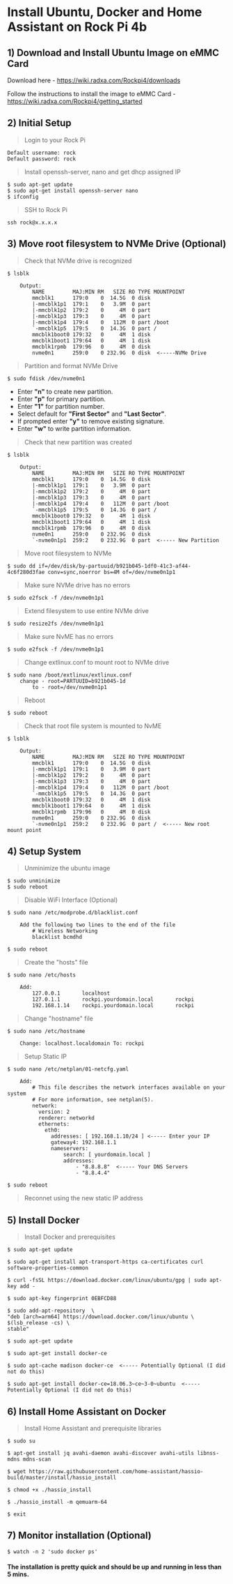 <h1> Install Ubuntu, Docker and Home Assistant on Rock Pi 4b </h1>

<h2>1) Download and Install Ubuntu Image on eMMC Card </h2>

Download here - https://wiki.radxa.com/Rockpi4/downloads

Follow the instructions to install the image to eMMC Card - https://wiki.radxa.com/Rockpi4/getting_started

<h2>2) Initial Setup</h2>

>Login to your Rock Pi
	
	Default username: rock
	Default password: rock

>Install openssh-server, nano and get dhcp assigned IP

	$ sudo apt-get update
	$ sudo apt-get install openssh-server nano
	$ ifconfig

>SSH to Rock Pi

	ssh rock@x.x.x.x

<h2>3) Move root filesystem to NVMe Drive (Optional)</h2>

>Check that NVMe drive is recognized

	$ lsblk

		Output:
			NAME         MAJ:MIN RM   SIZE RO TYPE MOUNTPOINT
			mmcblk1      179:0    0  14.5G  0 disk
			|-mmcblk1p1  179:1    0   3.9M  0 part
			|-mmcblk1p2  179:2    0     4M  0 part
			|-mmcblk1p3  179:3    0     4M  0 part
			|-mmcblk1p4  179:4    0   112M  0 part /boot
			`-mmcblk1p5  179:5    0  14.3G  0 part /
			mmcblk1boot0 179:32   0     4M  1 disk
			mmcblk1boot1 179:64   0     4M  1 disk
			mmcblk1rpmb  179:96   0     4M  0 disk
			nvme0n1      259:0    0 232.9G  0 disk  <-----NVMe Drive

>Partition and format NVMe Drive

	$ sudo fdisk /dev/nvme0n1

- Enter **"n"** to create new partition.<br>
- Enter **"p"** for primary partition.<br>
- Enter **"1"** for partition number.<br>
- Select default for **"First Sector"** and **"Last Sector"**.<br>
- If prompted enter **"y"** to remove existing signature.<br>
- Enter **"w"** to write partition information.

>Check that new partition was created

	$ lsblk

		Output:
			NAME         MAJ:MIN RM   SIZE RO TYPE MOUNTPOINT
			mmcblk1      179:0    0  14.5G  0 disk
			|-mmcblk1p1  179:1    0   3.9M  0 part
			|-mmcblk1p2  179:2    0     4M  0 part
			|-mmcblk1p3  179:3    0     4M  0 part
			|-mmcblk1p4  179:4    0   112M  0 part /boot
			`-mmcblk1p5  179:5    0  14.3G  0 part /
			mmcblk1boot0 179:32   0     4M  1 disk
			mmcblk1boot1 179:64   0     4M  1 disk
			mmcblk1rpmb  179:96   0     4M  0 disk
			nvme0n1      259:0    0 232.9G  0 disk
			`-nvme0n1p1  259:2    0 232.9G  0 part  <----- New Partition

>Move root filesystem to NVMe

    $ sudo dd if=/dev/disk/by-partuuid/b921b045-1df0-41c3-af44-4c6f280d3fae conv=sync,noerror bs=4M of=/dev/nvme0n1p1

>Make sure NVMe drive has no errors

    $ sudo e2fsck -f /dev/nvme0n1p1

>Extend filesystem to use entire NVMe drive

    $ sudo resize2fs /dev/nvme0n1p1

>Make sure NvME has no errors

    $ sudo e2fsck -f /dev/nvme0n1p1

>Change extlinux.conf to mount root to NVMe drive

    $ sudo nano /boot/extlinux/extlinux.conf
		change - root=PARTUUID=b921b045-1d
	    	to - root=/dev/nvme0n1p1

>Reboot

	$ sudo reboot

>Check that root file system is mounted to NvME

	$ lsblk

		Output:
			NAME         MAJ:MIN RM   SIZE RO TYPE MOUNTPOINT
			mmcblk1      179:0    0  14.5G  0 disk
			|-mmcblk1p1  179:1    0   3.9M  0 part
			|-mmcblk1p2  179:2    0     4M  0 part
			|-mmcblk1p3  179:3    0     4M  0 part
			|-mmcblk1p4  179:4    0   112M  0 part /boot
			`-mmcblk1p5  179:5    0  14.3G  0 part 
			mmcblk1boot0 179:32   0     4M  1 disk
			mmcblk1boot1 179:64   0     4M  1 disk
			mmcblk1rpmb  179:96   0     4M  0 disk
			nvme0n1      259:0    0 232.9G  0 disk
			`-nvme0n1p1  259:2    0 232.9G  0 part /  <----- New root mount point

<h2>4) Setup System</h2>

>Unminimize the ubuntu image

	$ sudo unminimize
	$ sudo reboot

>Disable WiFi Interface (Optional)

    $ sudo nano /etc/modprobe.d/blacklist.conf

		Add the following two lines to the end of the file
            # Wireless Networking
            blacklist bcmdhd

	$ sudo reboot

>Create the "hosts" file

	$ sudo nano /etc/hosts

		Add:
			127.0.0.1       localhost
			127.0.1.1       rockpi.yourdomain.local       rockpi
			192.168.1.14    rockpi.yourdomain.local       rockpi

>Change "hostname" file

	$ sudo nano /etc/hostname

		Change: localhost.localdomain To: rockpi

>Setup Static IP

	$ sudo nano /etc/netplan/01-netcfg.yaml

		Add:
			# This file describes the network interfaces available on your system
			# For more information, see netplan(5).
			network:
			  version: 2
			  renderer: networkd
			  ethernets:
			    eth0:
			      addresses: [ 192.168.1.10/24 ] <----- Enter your IP
			      gateway4: 192.168.1.1
			      nameservers:
			          search: [ yourdomain.local ]
			          addresses:
			              - "8.8.8.8"  <----- Your DNS Servers
			              - "8.8.4.4"

	$ sudo reboot

>Reconnet using the new static IP address

<h2>5) Install Docker</h2>

>Install Docker and prerequisites

	$ sudo apt-get update
	
	$ sudo apt-get install apt-transport-https ca-certificates curl software-properties-common
	
	$ curl -fsSL https://download.docker.com/linux/ubuntu/gpg | sudo apt-key add -
	
	$ sudo apt-key fingerprint 0EBFCD88
	
	$ sudo add-apt-repository  \
	"deb [arch=arm64] https://download.docker.com/linux/ubuntu \
	$(lsb_release -cs) \
	stable"
	
	$ sudo apt-get update
	
	$ sudo apt-get install docker-ce
	
	$ sudo apt-cache madison docker-ce  <----- Potentially Optional (I did not do this)
	
	$ sudo apt-get install docker-ce=18.06.3~ce~3-0~ubuntu  <----- Potentially Optional (I did not do this)

<h2>6) Install Home Assistant on Docker</h2>

>Install Home Assistant and prerequisite libraries

	$ sudo su

	$ apt-get install jq avahi-daemon avahi-discover avahi-utils libnss-mdns mdns-scan

	$ wget https://raw.githubusercontent.com/home-assistant/hassio-build/master/install/hassio_install

	$ chmod +x ./hassio_install

	$ ./hassio_install -m qemuarm-64

	$ exit

<h2>7) Monitor installation (Optional)</h2>

	$ watch -n 2 'sudo docker ps'

<h4>The installation is pretty quick and should be up and running in less than 5 mins.</h4>